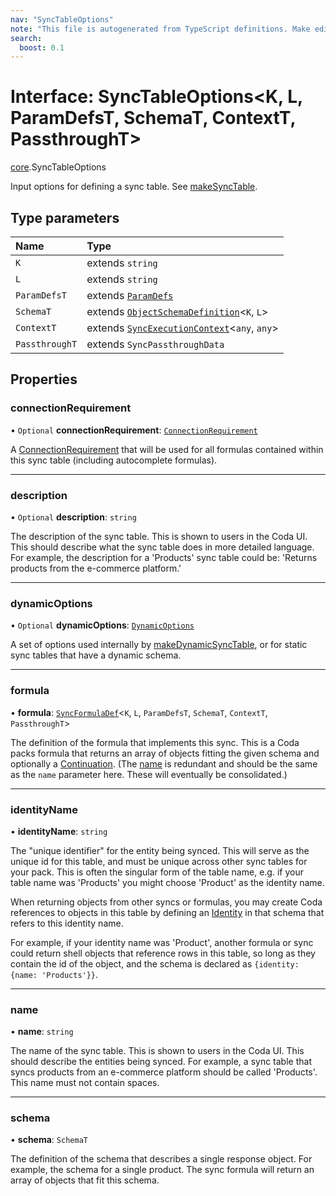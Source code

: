 ```yaml
---
nav: "SyncTableOptions"
note: "This file is autogenerated from TypeScript definitions. Make edits to the comments in the TypeScript file and then run `make docs` to regenerate this file."
search:
  boost: 0.1
---
```

# Interface: SyncTableOptions<K, L, ParamDefsT, SchemaT, ContextT, PassthroughT\>

[core](../modules/core.md).SyncTableOptions

Input options for defining a sync table. See [makeSyncTable](../functions/core.makeSyncTable.md).

## Type parameters

| Name | Type |
| :------ | :------ |
| `K` | extends `string` |
| `L` | extends `string` |
| `ParamDefsT` | extends [`ParamDefs`](../types/core.ParamDefs.md) |
| `SchemaT` | extends [`ObjectSchemaDefinition`](core.ObjectSchemaDefinition.md)<`K`, `L`\> |
| `ContextT` | extends [`SyncExecutionContext`](core.SyncExecutionContext.md)<`any`, `any`\> |
| `PassthroughT` | extends `SyncPassthroughData` |

## Properties

### connectionRequirement

• `Optional` **connectionRequirement**: [`ConnectionRequirement`](../enums/core.ConnectionRequirement.md)

A [ConnectionRequirement](../enums/core.ConnectionRequirement.md) that will be used for all formulas contained within
this sync table (including autocomplete formulas).

___

### description

• `Optional` **description**: `string`

The description of the sync table. This is shown to users in the Coda UI.
This should describe what the sync table does in more detailed language. For example, the
description for a 'Products' sync table could be: 'Returns products from the e-commerce platform.'

___

### dynamicOptions

• `Optional` **dynamicOptions**: [`DynamicOptions`](core.DynamicOptions.md)

A set of options used internally by [makeDynamicSyncTable](../functions/core.makeDynamicSyncTable.md), or for static
sync tables that have a dynamic schema.

___

### formula

• **formula**: [`SyncFormulaDef`](core.SyncFormulaDef.md)<`K`, `L`, `ParamDefsT`, `SchemaT`, `ContextT`, `PassthroughT`\>

The definition of the formula that implements this sync. This is a Coda packs formula
that returns an array of objects fitting the given schema and optionally a [Continuation](core.Continuation.md).
(The [name](core.SyncFormulaDef.md#name) is redundant and should be the same as the `name` parameter here.
These will eventually be consolidated.)

___

### identityName

• **identityName**: `string`

The "unique identifier" for the entity being synced. This will serve as the unique id for this
table, and must be unique across other sync tables for your pack. This is often the singular
form of the table name, e.g. if your table name was 'Products' you might choose 'Product'
as the identity name.

When returning objects from other syncs or formulas, you may create Coda references to objects
in this table by defining an [Identity](core.Identity.md) in that schema that refers to this identity name.

For example, if your identity name was 'Product', another formula or sync could return
shell objects that reference rows in this table, so long as they contain the id
of the object, and the schema is declared as `{identity: {name: 'Products'}}`.

___

### name

• **name**: `string`

The name of the sync table. This is shown to users in the Coda UI.
This should describe the entities being synced. For example, a sync table that syncs products
from an e-commerce platform should be called 'Products'. This name must not contain spaces.

___

### schema

• **schema**: `SchemaT`

The definition of the schema that describes a single response object. For example, the
schema for a single product. The sync formula will return an array of objects that fit this schema.
